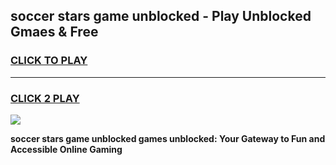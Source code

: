 
## soccer stars game unblocked - Play Unblocked Gmaes & Free
<h3>
<a href="https://news.freeplayer.one?title=soccer_stars_game_unblocked&ref=16F">CLICK TO PLAY</a></h3>
<hr>

<h3>
<a href="https://news.freeplayer.one?title=soccer_stars_game_unblocked&ref=16F">CLICK 2 PLAY</a>
  
</h3>

<a href="https://news.freeplayer.one?title=soccer_stars_game_unblocked&ref=16F/"><img src="https://clearcache.store/games.png"></a>


**soccer stars game unblocked games unblocked: Your Gateway to Fun and Accessible Online Gaming**
